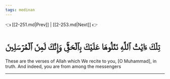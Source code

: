 ```yaml
---
tags: medinan
---
```


👈 [[2-251.md|Prev]] | [[2-253.md|Next]] 👉

# تِلۡكَ ءَايَٰتُ ٱللَّهِ نَتۡلُوهَا عَلَيۡكَ بِٱلۡحَقِّۚ وَإِنَّكَ لَمِنَ ٱلۡمُرۡسَلِينَ

These are the verses of Allah which We recite to you, [O Muhammad], in truth. And indeed, you are from among the messengers

---


